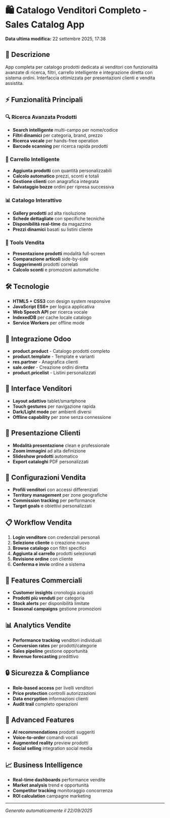 # 🛍️ Catalogo Venditori Completo - Sales Catalog App

**Data ultima modifica:** 22 settembre 2025, 17:38

## 🎯 Descrizione
App completa per catalogo prodotti dedicata ai venditori con funzionalità avanzate di ricerca, filtri, carrello intelligente e integrazione diretta con sistema ordini. Interfaccia ottimizzata per presentazioni clienti e vendita assistita.

## ⚡ Funzionalità Principali

### 🔍 Ricerca Avanzata Prodotti
- **Search intelligente** multi-campo per nome/codice
- **Filtri dinamici** per categoria, brand, prezzo
- **Ricerca vocale** per hands-free operation
- **Barcode scanning** per ricerca rapida prodotti

### 🛒 Carrello Intelligente
- **Aggiunta prodotti** con quantità personalizzabili
- **Calcolo automatico** prezzi, sconti e totali
- **Gestione clienti** con anagrafica integrata
- **Salvataggio bozze** ordini per ripresa successiva

### 📊 Catalogo Interattivo
- **Gallery prodotti** ad alta risoluzione
- **Schede dettagliate** con specifiche tecniche
- **Disponibilità real-time** da magazzino
- **Prezzi dinamici** basati su listini cliente

### 💼 Tools Vendita
- **Presentazione prodotti** modalità full-screen
- **Comparazione articoli** side-by-side
- **Suggerimenti** prodotti correlati
- **Calcolo sconti** e promozioni automatiche

## 🛠️ Tecnologie
- **HTML5 + CSS3** con design system responsive
- **JavaScript ES6+** per logica applicativa
- **Web Speech API** per ricerca vocale
- **IndexedDB** per cache locale catalogo
- **Service Workers** per offline mode

## 🔌 Integrazione Odoo
- **product.product** - Catalogo prodotti completo
- **product.template** - Template e varianti
- **res.partner** - Anagrafica clienti
- **sale.order** - Creazione ordini diretta
- **product.pricelist** - Listini personalizzati

## 📱 Interface Venditori
- **Layout adattivo** tablet/smartphone
- **Touch gestures** per navigazione rapida
- **Dark/Light mode** per ambienti diversi
- **Offline capability** per zone senza connessione

## 🎨 Presentazione Clienti
- **Modalità presentazione** clean e professionale
- **Zoom immagini** ad alta definizione
- **Slideshow prodotti** automatico
- **Export cataloghi** PDF personalizzati

## 🔧 Configurazioni Vendita
- **Profili venditori** con accessi differenziati
- **Territory management** per zone geografiche
- **Commission tracking** per performance
- **Target goals** e obiettivi personalizzati

## 📋 Workflow Vendita
1. **Login venditore** con credenziali personali
2. **Selezione cliente** o creazione nuovo
3. **Browse catalogo** con filtri specifici
4. **Aggiunta al carrello** prodotti selezionati
5. **Revisione ordine** con cliente
6. **Conferma e invio** ordine a sistema

## 🎯 Features Commerciali
- **Customer insights** cronologia acquisti
- **Prodotti più venduti** per categoria
- **Stock alerts** per disponibilità limitate
- **Seasonal campaigns** gestione promozioni

## 📊 Analytics Vendite
- **Performance tracking** venditori individuali
- **Conversion rates** per prodotti/categorie
- **Sales pipeline** gestione opportunità
- **Revenue forecasting** predittivo

## 🔒 Sicurezza & Compliance
- **Role-based access** per livelli venditori
- **Price protection** controlli autorizzazioni
- **Data encryption** informazioni clienti
- **Audit trail** completo operazioni

## 🌟 Advanced Features
- **AI recommendations** prodotti suggeriti
- **Voice-to-order** comandi vocali
- **Augmented reality** preview prodotti
- **Social selling** integration social media

## 📈 Business Intelligence
- **Real-time dashboards** performance vendite
- **Market analysis** trend e opportunità
- **Competitor tracking** monitoraggio concorrenza
- **ROI calculation** campagne marketing

---
*Generato automaticamente il 22/09/2025*
